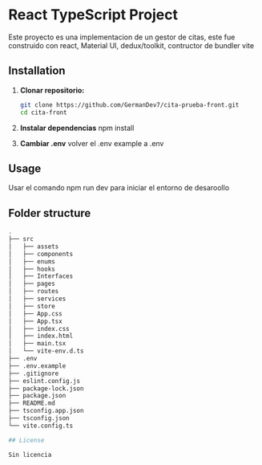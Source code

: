 # React TypeScript Project

Este proyecto es una implementacion de un gestor de citas, este fue construido con react, Material UI, dedux/toolkit, contructor de bundler vite


## Installation

1. **Clonar repositorio:**

   ```bash
   git clone https://github.com/GermanDev7/cita-prueba-front.git
   cd cita-front
2. **Instalar dependencias**
  npm install

3. **Cambiar .env**
  volver el .env example a .env

## Usage
  Usar el comando npm run dev para iniciar el entorno de desaroollo

## Folder structure
  
```bash
.
├── src
│   ├── assets
│   ├── components
│   ├── enums
│   ├── hooks
│   ├── Interfaces
│   ├── pages
│   ├── routes
│   ├── services
│   ├── store
│   ├── App.css
│   ├── App.tsx
│   ├── index.css
│   ├── index.html
│   ├── main.tsx
│   └── vite-env.d.ts
├── .env
├── .env.example
├── .gitignore
├── eslint.config.js
├── package-lock.json
├── package.json
├── README.md
├── tsconfig.app.json
├── tsconfig.json
└── vite.config.ts

## License

Sin licencia